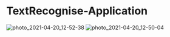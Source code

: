 # TextRecognise-Application

![photo_2021-04-20_12-52-38](https://user-images.githubusercontent.com/54444557/115511511-88e25980-a29e-11eb-86d0-0eb38ce01956.jpg)
![photo_2021-04-20_12-50-04](https://user-images.githubusercontent.com/54444557/115511563-97307580-a29e-11eb-93b3-bee5810e9142.jpg)
